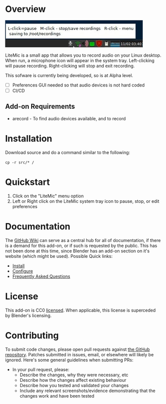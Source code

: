 # Overview
[![screenshot](https://raw.githubusercontent.com/w00fpack/LiteMic/main/screenshots/LiteMic.jpg)](https://raw.githubusercontent.com/w00fpack/LiteMic/main/screenshots/LiteMic.jpg)

LiteMic is a small app that allows you to record audio on your Linux desktop.  When run, a microphone icon will appear in the system tray.  Left-clicking will pause recording.  Right-clicking will stop and exit recording.

This sofware is currently being developed, so is at Alpha level.
- [ ] Preferences GUI needed so that audio devices is not hard coded
- [ ] CI/CD

## Add-on Requirements
* arecord - To find audio devices available, and to record

# Installation

 Download source and do a command similar to the following:

`cp -r src/* /`


# Quickstart

1.  Click on the "LiteMic" menu option
2.  Left or Right click on the LiteMic system tray icon to pause, stop, or edit preferences


# Documentation

The [GitHub Wiki](https://github.com/w00fpack/LiteMic/wiki) can serve as a central hub for all of
documentation, if there is a demand for this add-on, or if such is requested by the public.  This has not been done at this time, since Blender has an add-on section on it's website (which might be used). Possible Quick links:

* [Install](https://github.com/w00fpack/LiteMic/wiki/Installation)
* [Configure](https://github.com/w00fpack/LiteMic/wiki/Configuration-Settings)
* [Frequently Asked Questions](https://github.com/w00fpack/LiteMic/wiki/FAQ)

# License

This add-on is CC0 [licensed](https://github.com/w00fpack/LiteMic/LICENSE).  When applicable, this license is superceded by Blender's licensing.

# Contributing

To submit code changes, please open pull requests against [the GitHub repository](https://github.com/w00fpack/LiteMic/edit/master/README.md). Patches submitted in issues, email, or elsewhere will likely be ignored. Here's some general guidelines when submitting PRs:

 * In your pull request, please:
   * Describe the changes, why they were necessary, etc
   * Describe how the changes affect existing behaviour
   * Describe how you tested and validated your changes
   * Include any relevant screenshots/evidence demonstrating that the changes work and have been tested

[wiki]: https://github.com/w00fpack/LiteMic/wiki
